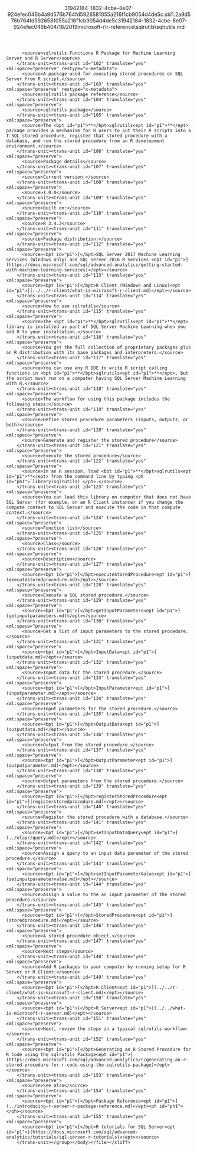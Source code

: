 <?xml version="1.0"?><xliff version="1.2" xmlns="urn:oasis:names:tc:xliff:document:1.2" xmlns:xsi="http://www.w3.org/2001/XMLSchema-instance" xsi:schemaLocation="urn:oasis:names:tc:xliff:document:1.2 xliff-core-1.2-transitional.xsd"><file datatype="xml" original="sqlrutils.md" source-language="en-US" target-language="en-US"><header><tool tool-id="mdxliff" tool-name="mdxliff" tool-version="1.0-d1654b2" tool-company="Microsoft" /><xliffext:skl_file_name xmlns:xliffext="urn:microsoft:content:schema:xliffextensions">31942184-1832-4cbe-8e07-924efec046b4a9d576b764fd5926581055a216f1cb9054d4de5c.skl</xliffext:skl_file_name><xliffext:version xmlns:xliffext="urn:microsoft:content:schema:xliffextensions">1.2</xliffext:version><xliffext:ms.openlocfilehash xmlns:xliffext="urn:microsoft:content:schema:xliffextensions">a9d576b764fd5926581055a216f1cb9054d4de5c</xliffext:ms.openlocfilehash><xliffext:ms.sourcegitcommit xmlns:xliffext="urn:microsoft:content:schema:xliffextensions">31942184-1832-4cbe-8e07-924efec046b4</xliffext:ms.sourcegitcommit><xliffext:ms.lasthandoff xmlns:xliffext="urn:microsoft:content:schema:xliffextensions">04/18/2019</xliffext:ms.lasthandoff><xliffext:ms.openlocfilepath xmlns:xliffext="urn:microsoft:content:schema:xliffextensions">microsoft-r\r-reference\sqlrutils\sqlrutils.md</xliffext:ms.openlocfilepath></header><body><group id="content" extype="content"><trans-unit id="101" translate="yes" xml:space="preserve" restype="x-metadata">
          <source>sqlrutils Functions R Package for Machine Learning Server and R Server</source>
        </trans-unit><trans-unit id="102" translate="yes" xml:space="preserve" restype="x-metadata">
          <source>A package used for executing stored procedures on SQL Server from R script.</source>
        </trans-unit><trans-unit id="103" translate="yes" xml:space="preserve" restype="x-metadata">
          <source>sqlrutils package reference</source>
        </trans-unit><trans-unit id="104" translate="yes" xml:space="preserve">
          <source>sqlrutils package</source>
        </trans-unit><trans-unit id="105" translate="yes" xml:space="preserve">
          <source>The <bpt id="p1">**</bpt>sqlrutils<ept id="p1">**</ept> package provides a mechanism for R users to put their R scripts into a T-SQL stored procedure, register that stored procedure with a database, and run the stored procedure from an R development environment.</source>
        </trans-unit><trans-unit id="106" translate="yes" xml:space="preserve">
          <source>Package details</source>
        </trans-unit><trans-unit id="107" translate="yes" xml:space="preserve">
          <source>Current version:</source>
        </trans-unit><trans-unit id="108" translate="yes" xml:space="preserve">
          <source>1.0.0</source>
        </trans-unit><trans-unit id="109" translate="yes" xml:space="preserve">
          <source>Built on:</source>
        </trans-unit><trans-unit id="110" translate="yes" xml:space="preserve">
          <source>R 3.4.3</source>
        </trans-unit><trans-unit id="111" translate="yes" xml:space="preserve">
          <source>Package distribution:</source>
        </trans-unit><trans-unit id="112" translate="yes" xml:space="preserve">
          <source><bpt id="p1">[</bpt>SQL Server 2017 Machine Learning Services (Windows only) and SQL Server 2016 R Services <ept id="p1">](https://docs.microsoft.com/sql/advanced-analytics/getting-started-with-machine-learning-services)</ept></source>
        </trans-unit><trans-unit id="113" translate="yes" xml:space="preserve">
          <source><bpt id="p1">[</bpt>R Client (Windows and Linux)<ept id="p1">](../../r-client/what-is-microsoft-r-client.md)</ept></source>
        </trans-unit><trans-unit id="114" translate="yes" xml:space="preserve">
          <source>How to use sqlrutils</source>
        </trans-unit><trans-unit id="115" translate="yes" xml:space="preserve">
          <source>The <bpt id="p1">**</bpt>sqlrutils<ept id="p1">**</ept> library is installed as part of SQL Server Machine Learning when you add R to your installation.</source>
        </trans-unit><trans-unit id="116" translate="yes" xml:space="preserve">
          <source>You get the full collection of proprietary packages plus an R distribution with its base packages and interpreters.</source>
        </trans-unit><trans-unit id="117" translate="yes" xml:space="preserve">
          <source>You can use any R IDE to write R script calling functions in <bpt id="p1">**</bpt>sqlrutils<ept id="p1">**</ept>, but the script must run on a computer having SQL Server Machine Learning with R.</source>
        </trans-unit><trans-unit id="118" translate="yes" xml:space="preserve">
          <source>The workflow for using this package includes the following steps:</source>
        </trans-unit><trans-unit id="119" translate="yes" xml:space="preserve">
          <source>Define stored procedure parameters (inputs, outputs, or both)</source>
        </trans-unit><trans-unit id="120" translate="yes" xml:space="preserve">
          <source>Generate and register the stored procedure</source>
        </trans-unit><trans-unit id="121" translate="yes" xml:space="preserve">
          <source>Execute the stored procedure</source>
        </trans-unit><trans-unit id="122" translate="yes" xml:space="preserve">
          <source>In an R session, load <bpt id="p1">**</bpt>sqlrutils<ept id="p1">**</ept> from the command line by typing <ph id="ph1">`library(sqlrutils)`</ph>.</source>
        </trans-unit><trans-unit id="123" translate="yes" xml:space="preserve">
          <source>You can load this library on computer that does not have SQL Server (for example, on an R Client instance) if you change the compute context to SQL Server and execute the code in that compute context.</source>
        </trans-unit><trans-unit id="124" translate="yes" xml:space="preserve">
          <source>Function list</source>
        </trans-unit><trans-unit id="125" translate="yes" xml:space="preserve">
          <source>Class</source>
        </trans-unit><trans-unit id="126" translate="yes" xml:space="preserve">
          <source>Description</source>
        </trans-unit><trans-unit id="127" translate="yes" xml:space="preserve">
          <source><bpt id="p1">[</bpt>executeStoredProcedure<ept id="p1">](executestoredprocedure.md)</ept></source>
        </trans-unit><trans-unit id="128" translate="yes" xml:space="preserve">
          <source>Execute a SQL stored procedure.</source>
        </trans-unit><trans-unit id="129" translate="yes" xml:space="preserve">
          <source><bpt id="p1">[</bpt>getInputParameters<ept id="p1">](getinputparameters.md)</ept></source>
        </trans-unit><trans-unit id="130" translate="yes" xml:space="preserve">
          <source>Get a list of input parameters to the stored procedure.</source>
        </trans-unit><trans-unit id="131" translate="yes" xml:space="preserve">
          <source><bpt id="p1">[</bpt>InputData<ept id="p1">](inputdata.md)</ept></source>
        </trans-unit><trans-unit id="132" translate="yes" xml:space="preserve">
          <source>Input data for the stored procedure.</source>
        </trans-unit><trans-unit id="133" translate="yes" xml:space="preserve">
          <source><bpt id="p1">[</bpt>InputParameter<ept id="p1">](inputparameter.md)</ept></source>
        </trans-unit><trans-unit id="134" translate="yes" xml:space="preserve">
          <source>Input parameters for the stored procedure.</source>
        </trans-unit><trans-unit id="135" translate="yes" xml:space="preserve">
          <source><bpt id="p1">[</bpt>OutputData<ept id="p1">](outputdata.md)</ept></source>
        </trans-unit><trans-unit id="136" translate="yes" xml:space="preserve">
          <source>Output from the stored procedure.</source>
        </trans-unit><trans-unit id="137" translate="yes" xml:space="preserve">
          <source><bpt id="p1">[</bpt>OutputParameter<ept id="p1">](outputparameter.md)</ept></source>
        </trans-unit><trans-unit id="138" translate="yes" xml:space="preserve">
          <source>Output parameters from the stored procedure.</source>
        </trans-unit><trans-unit id="139" translate="yes" xml:space="preserve">
          <source><bpt id="p1">[</bpt>registerStoredProcedure<ept id="p1">](registerstoredprocedure.md)</ept></source>
        </trans-unit><trans-unit id="140" translate="yes" xml:space="preserve">
          <source>Register the stored procedure with a database.</source>
        </trans-unit><trans-unit id="141" translate="yes" xml:space="preserve">
          <source><bpt id="p1">[</bpt>setInputDataQuery<ept id="p1">](../olapr/query.md)</ept></source>
        </trans-unit><trans-unit id="142" translate="yes" xml:space="preserve">
          <source>Assign a query to an input data parameter of the stored procedure.</source>
        </trans-unit><trans-unit id="143" translate="yes" xml:space="preserve">
          <source><bpt id="p1">[</bpt>setInputParameterValue<ept id="p1">](setinputparametervalue.md)</ept></source>
        </trans-unit><trans-unit id="144" translate="yes" xml:space="preserve">
          <source>Assign a value to the an input parameter of the stored procedure.</source>
        </trans-unit><trans-unit id="145" translate="yes" xml:space="preserve">
          <source><bpt id="p1">[</bpt>StoredProcedure<ept id="p1">](storedprocedure.md)</ept></source>
        </trans-unit><trans-unit id="146" translate="yes" xml:space="preserve">
          <source>A stored procedure object.</source>
        </trans-unit><trans-unit id="147" translate="yes" xml:space="preserve">
          <source>Next steps</source>
        </trans-unit><trans-unit id="148" translate="yes" xml:space="preserve">
          <source>Add R packages to your computer by running setup for R Server or R Client:</source>
        </trans-unit><trans-unit id="149" translate="yes" xml:space="preserve">
          <source><bpt id="p1">[</bpt>R Client<ept id="p1">](../../r-client/what-is-microsoft-r-client.md)</ept></source>
        </trans-unit><trans-unit id="150" translate="yes" xml:space="preserve">
          <source><bpt id="p1">[</bpt>R Server<ept id="p1">](../../what-is-microsoft-r-server.md)</ept></source>
        </trans-unit><trans-unit id="151" translate="yes" xml:space="preserve">
          <source>Next, review the steps in a typical sqlrutils workflow:</source>
        </trans-unit><trans-unit id="152" translate="yes" xml:space="preserve">
          <source><bpt id="p1">[</bpt>Generating an R Stored Procedure for R Code using the sqlrutils Package<ept id="p1">](https://docs.microsoft.com/sql/advanced-analytics/r/generating-an-r-stored-procedure-for-r-code-using-the-sqlrutils-package)</ept></source>
        </trans-unit><trans-unit id="153" translate="yes" xml:space="preserve">
          <source>See also</source>
        </trans-unit><trans-unit id="154" translate="yes" xml:space="preserve">
          <source><bpt id="p1">[</bpt>Package Reference<ept id="p1">](../introducing-r-server-r-package-reference.md)</ept><ph id="ph1">  </ph></source>
        </trans-unit><trans-unit id="155" translate="yes" xml:space="preserve">
          <source><bpt id="p1">[</bpt>R tutorials for SQL Server<ept id="p1">](https://docs.microsoft.com/sql/advanced-analytics/tutorials/sql-server-r-tutorials)</ept></source>
        </trans-unit></group></body></file></xliff>